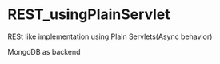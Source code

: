 # REST_usingPlainServlet

RESt like implementation using Plain Servlets(Async behavior)

MongoDB as backend
